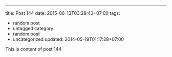 ---
title: Post 144
date: 2015-06-13T03:28:43+07:00
tags:
  - random post
  - untagged
category:
  - random post
  - uncategorized
updated: 2014-05-19T01:17:28+07:00

This is content of post 144